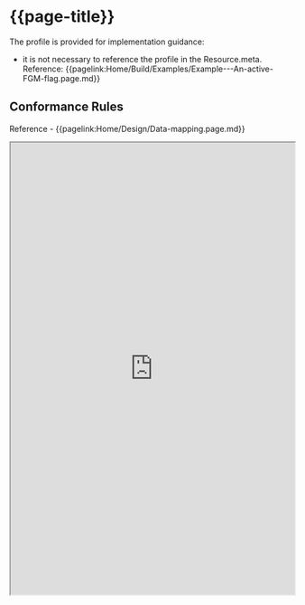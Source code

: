 # {{page-title}}

The profile is provided for implementation guidance:
- it is not necessary to reference the profile in the Resource.meta. Reference: {{pagelink:Home/Build/Examples/Example---An-active-FGM-flag.page.md}}

 ## Conformance Rules

Reference - {{pagelink:Home/Design/Data-mapping.page.md}}


<iframe src="https://simplifier.net/guide/uk-core-implementation-guide-stu3-sequence/home/profilesandextensions/profile-ukcore-flag?version=current" height="800px" width="100%"></iframe>

